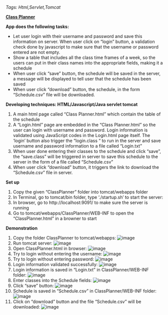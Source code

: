﻿*Tags: Html,Servlet,Tomcat*

[**Class Planner**](https://cmn0705.github.io/Class_Planner_WebPage/tomcat/webapps/ClassPlanner/WEB-INF/ClassPlanner.html)

**App does the following tasks:**
- Let user login with their username and password and save this information on server. When user click on “login” button, a validation check done by javascript to make sure that the username or password entered are not empty. 
- Show a table that includes all the class time frames of a week, so the users can put in their class names into the appropriate fields, making it a schedule
- When user click “save” button, the schedule will be saved in the server, a message will be displayed to tell user that the schedule has been saved
- When user click “download” button, the schedule, in the form “Schedule.csv” file will be downloaded. 

**Developing techniques: HTML/Javascript/Java servlet tomcat**

1. A main html page called “Class Planner.html” which contain the table of the schedule
2. A “Login.html” page are embedded in the “Class Planner.html” so the user can login with username and password. Login information is validated using JavaScript codes in the Login.html page itself. The ‘login’ button also trigger the “login.class “ to run in the server and save username and password information to a file called “Login.txt”
3. When user done entering their classes to the schedule and click “save”, the “save.class” will be triggered in server to save this schedule to the server in the form of a file called “Schedule.csv”
4. When user click “download” button, it triggers the link to download the “Schedule.csv” file in server.

**Set up**
1. Copy the given “ClassPlanner” folder into tomcat/webapps folder
2. In Terminal, go to tomcat/bin folder, type ‘./startup.sh’ to start the server:
3.	In browser, go to http://localhost:9091/ to make sure the server is running
4. Go to tomcat/webapps/ClassPlanner/WEB-INF to open the “ClassPlanner.html” in a browner to start

**Demonstration**
1. Copy the folder ClassPlanner to tomcat/webapps:
![image](https://cmn0705.github.io/Class_Planner_WebPage/img/image001.png)
2. Run tomcat server:
![image](https://cmn0705.github.io/Class_Planner_WebPage/img/image003.png)
3. Open ClassPlanner.html in browser:
![image](https://cmn0705.github.io/Class_Planner_WebPage/img/image005.png)
4. Try to login without entering the username:
![image](https://cmn0705.github.io/Class_Planner_WebPage/img/image007.png)
5. Try to login without entering password:
![image](https://cmn0705.github.io/Class_Planner_WebPage/img/image009.png)
6. Login information validated successfully:
![image](https://cmn0705.github.io/Class_Planner_WebPage/img/image011.png)
7. Login information is saved in “Login.txt” in ClassPlanner/WEB-INF folder: 
![image](https://cmn0705.github.io/Class_Planner_WebPage/img/image013.png)
8. Enter classes into the Schedule fields:
![image](https://cmn0705.github.io/Class_Planner_WebPage/img/image015.png)
9. Click “save” button:
![image](https://cmn0705.github.io/Class_Planner_WebPage/img/image017.png)
10. Schedule is saved in “Schedule.csv” in ClassPlanner/WEB-INF folder:
![image](https://cmn0705.github.io/Class_Planner_WebPage/img/image019.png)
11. Click on “download” button and the file “Schedule.csv” will be downloaded:
![image](https://cmn0705.github.io/Class_Planner_WebPage/img/image021.png)